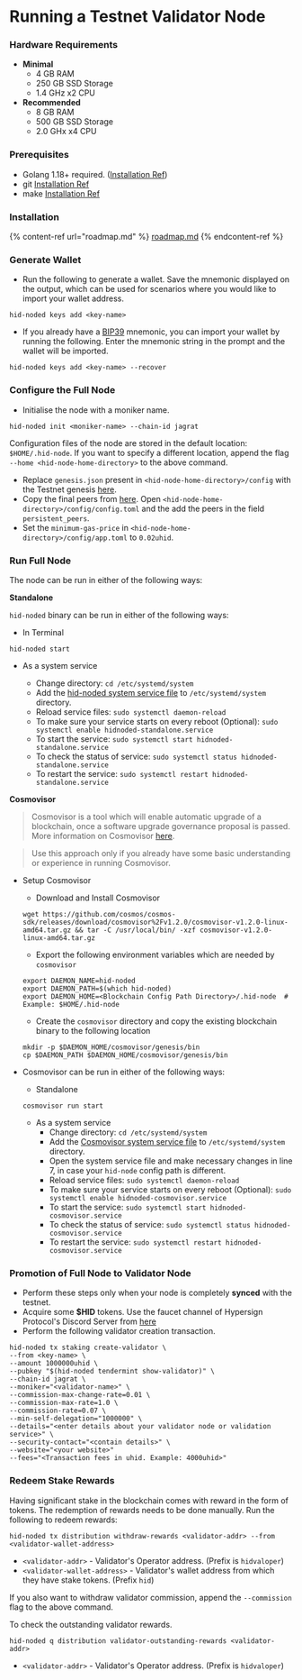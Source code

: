 # Running a Testnet Validator Node

### Hardware Requirements

* **Minimal**
  * 4 GB RAM
  * 250 GB SSD Storage
  * 1.4 GHz x2 CPU
* **Recommended**
  * 8 GB RAM
  * 500 GB SSD Storage
  * 2.0 GHx x4 CPU

### Prerequisites

* Golang 1.18+ required. ([Installation Ref](https://go.dev/doc/install))
* git [Installation Ref](https://git-scm.com/book/en/v2/Getting-Started-Installing-Git)
* make [Installation Ref](https://linuxhint.com/install-make-ubuntu/)

### Installation

{% content-ref url="roadmap.md" %}
[roadmap.md](roadmap.md)
{% endcontent-ref %}

### Generate Wallet

* Run the following to generate a wallet. Save the mnemonic displayed on the output, which can be used for scenarios where you would like to import your wallet address.

```
hid-noded keys add <key-name>
```

* If you already have a [BIP39](https://github.com/bitcoin/bips/tree/master/bip-0039) mnemonic, you can import your wallet by running the following. Enter the mnemonic string in the prompt and the wallet will be imported.

```
hid-noded keys add <key-name> --recover
```

### Configure the Full Node

* Initialise the node with a moniker name.

```
hid-noded init <moniker-name> --chain-id jagrat
```

Configuration files of the node are stored in the default location: `$HOME/.hid-node`. If you want to specify a different location, append the flag `--home <hid-node-home-directory>` to the above command.

* Replace `genesis.json` present in `<hid-node-home-directory>/config` with the Testnet genesis [here](https://github.com/hypersign-protocol/networks/blob/master/testnet/jagrat/final_genesis.json).
* Copy the final peers from [here](https://github.com/hypersign-protocol/networks/blob/master/testnet/jagrat/final_peers.txt). Open `<hid-node-home-directory>/config/config.toml` and the add the peers in the field `persistent_peers`.
* Set the `minimum-gas-price` in `<hid-node-home-directory>/config/app.toml` to `0.02uhid`.

### Run Full Node

The node can be run in either of the following ways:

**Standalone**

`hid-noded` binary can be run in either of the following ways:

- In Terminal

```
hid-noded start
```

- As a system service

  - Change directory: `cd /etc/systemd/system`
  - Add the [hid-noded system service file](https://github.com/hypersign-protocol/hid-node/blob/main/contrib/hidnoded-standalone.service) to `/etc/systemd/system` directory.
  - Reload service files: `sudo systemctl daemon-reload`
  - To make sure your service starts on every reboot (Optional): `sudo systemctl enable hidnoded-standalone.service`
  - To start the service: `sudo systemctl start hidnoded-standalone.service`
  - To check the status of service: `sudo systemctl status hidnoded-standalone.service`
  - To restart the service: `sudo systemctl restart hidnoded-standalone.service`

**Cosmovisor**

> Cosmovisor is a tool which will enable automatic upgrade of a blockchain, once a software upgrade governance proposal is passed. More information on Cosmovisor [here](https://docs.cosmos.network/v0.45/run-node/cosmovisor.html).

> Use this approach only if you already have some basic understanding or experience in running Cosmovisor.

- Setup Cosmovisor

  - Download and Install Cosmovisor

  ```
  wget https://github.com/cosmos/cosmos-sdk/releases/download/cosmovisor%2Fv1.2.0/cosmovisor-v1.2.0-linux-amd64.tar.gz && tar -C /usr/local/bin/ -xzf cosmovisor-v1.2.0-linux-amd64.tar.gz
  ```

  - Export the following environment variables which are needed by `cosmovisor`

  ```
  export DAEMON_NAME=hid-noded
  export DAEMON_PATH=$(which hid-noded)
  export DAEMON_HOME=<Blockchain Config Path Directory>/.hid-node  # Example: $HOME/.hid-node
  ```

  - Create the `cosmovisor` directory and copy the existing blockchain binary to the following location

  ```
  mkdir -p $DAEMON_HOME/cosmovisor/genesis/bin
  cp $DAEMON_PATH $DAEMON_HOME/cosmovisor/genesis/bin
  ```

- Cosmovisor can be run in either of the following ways:

  - Standalone
  ```
  cosmovisor run start
  ```

  - As a system service
    - Change directory: `cd /etc/systemd/system`
    - Add the [Cosmovisor system service file](https://github.com/hypersign-protocol/hid-node/blob/main/contrib/hidnoded-cosmovisor.service) to `/etc/systemd/system` directory.
    - Open the system service file and make necessary changes in line 7, in case your `hid-node` config path is different.
    - Reload service files: `sudo systemctl daemon-reload`
    - To make sure your service starts on every reboot (Optional): `sudo systemctl enable hidnoded-cosmovisor.service`
    - To start the service: `sudo systemctl start hidnoded-cosmovisor.service`
    - To check the status of service: `sudo systemctl status hidnoded-cosmovisor.service`
    - To restart the service: `sudo systemctl restart hidnoded-cosmovisor.service`

### Promotion of Full Node to Validator Node

* Perform these steps only when your node is completely **synced** with the testnet.
* Acquire some **$HID** tokens. Use the faucet channel of Hypersign Protocol's Discord Server from [here](https://discord.com/channels/777575858075861033/1024638479818293318)
* Perform the following validator creation transaction.

```
hid-noded tx staking create-validator \
--from <key-name> \
--amount 1000000uhid \
--pubkey "$(hid-noded tendermint show-validator)" \
--chain-id jagrat \
--moniker="<validator-name>" \
--commission-max-change-rate=0.01 \
--commission-max-rate=1.0 \
--commission-rate=0.07 \
--min-self-delegation="1000000" \
--details="<enter details about your validator node or validation service>" \
--security-contact="<contain details>" \
--website="<your website>"
--fees="<Transaction fees in uhid. Example: 4000uhid>"
```

### Redeem Stake Rewards

Having significant stake in the blockchain comes with reward in the form of tokens. The redemption of rewards needs to be done manually. Run the following to redeem rewards:

```
hid-noded tx distribution withdraw-rewards <validator-addr> --from <validator-wallet-address>
```
- `<validator-addr>` - Validator's Operator address. (Prefix is `hidvaloper`)
- `<validator-wallet-address>` - Validator's wallet address from which they have stake tokens. (Prefix `hid`)

If you also want to withdraw validator commission, append the `--commission` flag to the above command.

To check the outstanding validator rewards.

```
hid-noded q distribution validator-outstanding-rewards <validator-addr>
```
- `<validator-addr>` - Validator's Operator address. (Prefix is `hidvaloper`)
